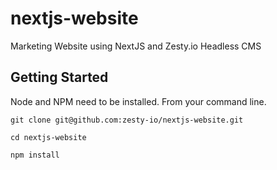 # nextjs-website
Marketing Website using NextJS and Zesty.io Headless CMS


## Getting Started

Node and NPM need to be installed. From your command line.

```
git clone git@github.com:zesty-io/nextjs-website.git

cd nextjs-website

npm install

```